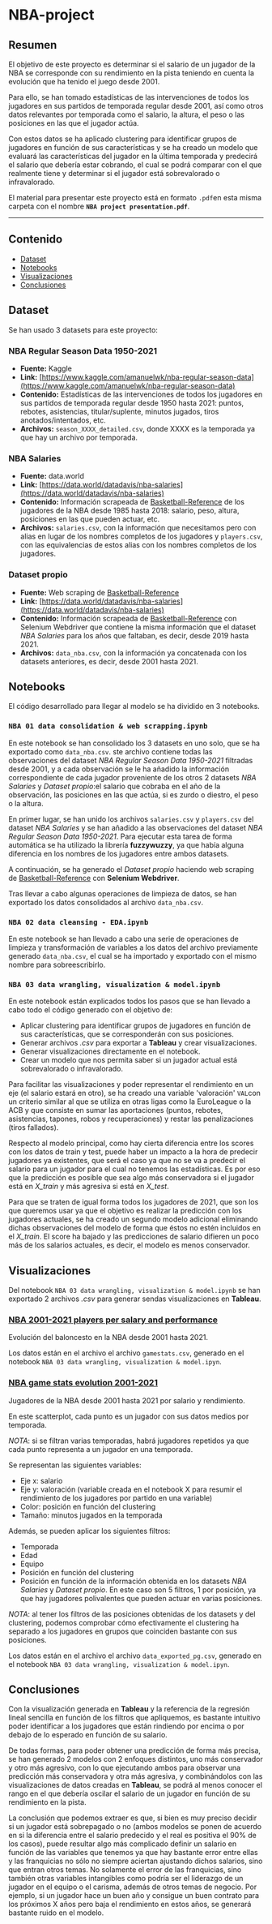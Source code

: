 # NBA-project

## Resumen

El objetivo de este proyecto es determinar si el salario de un jugador de la NBA se corresponde con su rendimiento en la pista teniendo en cuenta la evolución que ha tenido el juego desde 2001.

Para ello, se han tomado estadísticas de las intervenciones de todos los jugadores en sus partidos de temporada regular desde 2001, así como otros datos relevantes por temporada como el salario, la altura, el peso o las posiciones en las que el jugador actúa.

Con estos datos se ha aplicado clustering para identificar grupos de jugadores en función de sus características y se ha creado un modelo que evaluará las características del jugador en la última temporada y predecirá el salario que debería estar cobrando, el cual se podrá comparar con el que realmente tiene y determinar si el jugador está sobrevalorado o infravalorado.

El material para presentar este proyecto está en formato ```.pdf```en esta misma carpeta con el nombre **```NBA project presentation.pdf```**.

---

## Contenido
- [Dataset](#dataset)
- [Notebooks](#notebooks)
- [Visualizaciones](#visualizaciones)
- [Conclusiones](#conclusiones)

## Dataset

Se han usado 3 datasets para este proyecto:

### **NBA Regular Season Data 1950-2021**

* **Fuente:** Kaggle
* **Link:** [https://www.kaggle.com/amanuelwk/nba-regular-season-data](https://www.kaggle.com/amanuelwk/nba-regular-season-data)
* **Contenido:** Estadísticas de las intervenciones de todos los jugadores en sus partidos de temporada regular desde 1950 hasta 2021: puntos, rebotes, asistencias, titular/suplente, minutos jugados, tiros anotados/intentados, etc.
* **Archivos:** ```season_XXXX_detailed.csv```, donde XXXX es la temporada ya que hay un archivo por temporada.

### **NBA Salaries**

* **Fuente:** data.world
* **Link:** [https://data.world/datadavis/nba-salaries](https://data.world/datadavis/nba-salaries)
* **Contenido:** Información scrapeada de [Basketball-Reference](https://www.basketball-reference.com/) de los jugadores de la NBA desde 1985 hasta 2018: salario, peso, altura, posiciones en las que pueden actuar, etc.
* **Archivos:** ```salaries.csv```, con la información que necesitamos pero con alias en lugar de los nombres completos de los jugadores y ```players.csv```, con las equivalencias de estos alias con los nombres completos de los jugadores.

### **Dataset propio**
* **Fuente:** Web scraping de [Basketball-Reference](https://www.basketball-reference.com/)
* **Link:** [https://data.world/datadavis/nba-salaries](https://data.world/datadavis/nba-salaries)
* **Contenido:** Información scrapeada de [Basketball-Reference](https://www.basketball-reference.com/) con Selenium Webdriver que contiene la misma información que el dataset *NBA Salaries* para los años que faltaban, es decir, desde 2019 hasta 2021.
* **Archivos:** ```data_nba.csv```, con la información ya concatenada con los datasets anteriores, es decir, desde 2001 hasta 2021.

## Notebooks

El código desarrollado para llegar al modelo se ha dividido en 3 notebooks.

### **```NBA 01 data consolidation & web scrapping.ipynb```**

En este notebook se han consolidado los 3 datasets en uno solo, que se ha exportado como ```data_nba.csv```. ste archivo contiene todas las observaciones del dataset *NBA Regular Season Data 1950-2021* filtradas desde 2001, y a cada observación se le ha añadido la información correspondiente de cada jugador proveniente de los otros 2 datasets *NBA Salaries* y *Dataset propio*:el salario que cobraba en el año de la observación, las posiciones en las que actúa, si es zurdo o diestro, el peso o la altura.

En primer lugar, se han unido los archivos ```salaries.csv``` y ```players.csv``` del dataset *NBA Salaries* y se han añadido a las observaciones del dataset *NBA Regular Season Data 1950-2021*. Para ejecutar esta tarea de forma automática se ha utilizado la librería **fuzzywuzzy**, ya que había alguna diferencia en los nombres de los jugadores entre ambos datasets.

A continuación, se ha generado el *Dataset propio* haciendo web scraping de [Basketball-Reference](https://www.basketball-reference.com/) con **Selenium Webdriver**.

Tras llevar a cabo algunas operaciones de limpieza de datos, se han exportado los datos consolidados al archivo ```data_nba.csv```.

### **```NBA 02 data cleansing - EDA.ipynb```**

En este notebook se han llevado a cabo una serie de operaciones de limpieza y transformación de variables a los datos del archivo previamente generado ```data_nba.csv```, el cual se ha importado y exportado con el mismo nombre para sobreescribirlo.

### **```NBA 03 data wrangling, visualization & model.ipynb```**

En este notebook están explicados todos los pasos que se han llevado a cabo todo el código generado con el objetivo de:

* Aplicar clustering para identificar grupos de jugadores en función de sus características, que se corresponderán con sus posiciones.
* Generar archivos _.csv_ para exportar a **Tableau** y crear visualizaciones.
* Generar visualizaciones directamente en el notebook.
* Crear un modelo que nos permita saber si un jugador actual está sobrevalorado o infravalorado.

Para facilitar las visualizaciones y poder representar el rendimiento en un eje (el salario estará en otro), se ha creado una variable 'valoración' ```VAL```con un criterio similar al que se utiliza en otras ligas como la EuroLeague o la ACB y que consiste en sumar las aportaciones (puntos, rebotes, asistencias, tapones, robos y recuperaciones) y restar las penalizaciones (tiros fallados).

Respecto al modelo principal, como hay cierta diferencia entre los scores con los datos de train y test, puede haber un impacto a la hora de predecir jugadores ya existentes, que será el caso ya que no se va a predecir el salario para un jugador para el cual no tenemos las estadísticas. Es por eso que la predicción es posible que sea algo más conservadora si el jugador está en _X_train_ y más agresiva si está en _X_test_.

Para que se traten de igual forma todos los jugadores de 2021, que son los que queremos usar ya que el objetivo es realizar la predicción con los jugadores actuales, se ha creado un segundo modelo adicional eliminando dichas observaciones del modelo de forma que éstos no estén incluidos en el _X_train_. El score ha bajado y las predicciones de salario difieren un poco más de los salarios actuales, es decir, el modelo es menos conservador.

## Visualizaciones

Del notebook ```NBA 03 data wrangling, visualization & model.ipynb``` se han exportado 2 archivos _.csv_ para generar sendas visualizaciones en **Tableau**.

### **[NBA 2001-2021 players per salary and performance](https://public.tableau.com/views/NBAplayers_16276448378390/Playerspersalaryandperformance?:language=es-ES&publish=yes&:display_count=n&:origin=viz_share_link)**

Evolución del baloncesto en la NBA desde 2001 hasta 2021.

Los datos están en el archivo el archivo ```gamestats.csv```, generado en el notebook ```NBA 03 data wrangling, visualization & model.ipyn```.

### **[NBA game stats evolution 2001-2021](https://public.tableau.com/views/NBAplayers_16276448378390/Playerspersalaryandperformance?:language=es-ES&publish=yes&:display_count=n&:origin=viz_share_link)**

Jugadores de la NBA desde 2001 hasta 2021 por salario y rendimiento.

En este scatterplot, cada punto es un jugador con sus datos medios por temporada.

*NOTA*: si se filtran varias temporadas, habrá jugadores repetidos ya que cada punto representa a un jugador en una temporada.

Se representan las siguientes variables:

- Eje x: salario
- Eje y: valoración (variable creada en el notebook X para resumir el rendimiento de los jugadores por partido en una variable)
- Color: posición en función del clustering
- Tamaño: minutos jugados en la temporada

Además, se pueden aplicar los siguientes filtros:

- Temporada
- Edad
- Equipo
- Posición en función del clustering
- Posición en función de la información obtenida en los datasets *NBA Salaries* y *Dataset propio*. En este caso son 5 filtros, 1 por posición, ya que hay jugadores polivalentes que pueden actuar en varias posiciones.

*NOTA*: al tener los filtros de las posiciones obtenidas de los datasets y del clustering, podemos comprobar cómo efectivamente el clustering ha separado a los jugadores en grupos que coinciden bastante con sus posiciones.

Los datos están en el archivo el archivo ```data_exported_pg.csv```, generado en el notebook ```NBA 03 data wrangling, visualization & model.ipyn```.

## Conclusiones

Con la visualización generada en **Tableau** y la referencia de la regresión lineal sencilla en función de los filtros que apliquemos, es bastante intuitivo poder identificar a los jugadores que están rindiendo por encima o por debajo de lo esperado en función de su salario.

De todas formas, para poder obtener una predicción de forma más precisa, se han generado 2 modelos con 2 enfoques distintos, uno más conservador y otro más agresivo, con lo que ejecutando ambos para observar una predicción más conservadora y otra más agresiva, y combinándolos con las visualizaciones de datos creadas en **Tableau**, se podrá al menos conocer el rango en el que debería oscilar el salario de un jugador en función de su rendimiento en la pista.

La conclusión que podemos extraer es que, si bien es muy preciso decidir si un jugador está sobrepagado o no (ambos modelos se ponen de acuerdo en si la diferencia entre el salario predecido y el real es positiva el 90% de los casos), puede resultar algo más complicado definir un salario en función de las variables que tenemos ya que hay bastante error entre ellas y las franquicias no sólo no siempre aciertan ajustando dichos salarios, sino que entran otros temas. No solamente el error de las franquicias, sino también otras variables intangibles como podría ser el liderazgo de un jugador en el equipo o el carisma, además de otros temas de negocio. Por ejemplo, si un jugador hace un buen año y consigue un buen contrato para los próximos X años pero baja el rendimiento en estos años, se generará bastante ruido en el modelo.

